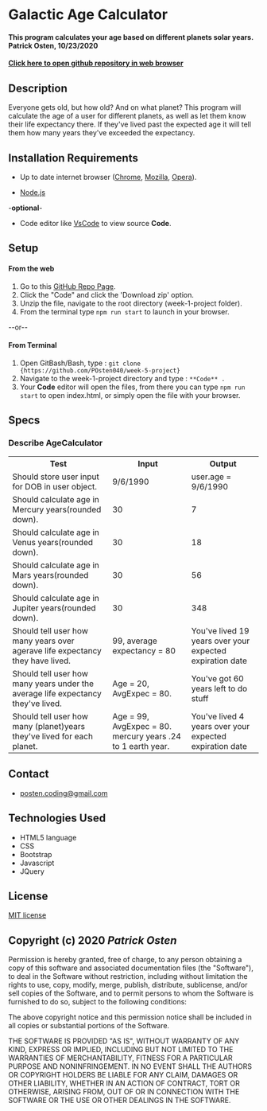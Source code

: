 # Galactic Age Calculator

#### **This program calculates your age based on different planets solar years. Patrick Osten, 10/23/2020**

**[Click here to open github repository in web browser](https://github.com/POsten040/week-5-project)**

## Description

Everyone gets old, but how old? And on what planet?
This program will calculate the age of a user for different planets, as well as let them know their life expectancy there. If they've lived past the expected age it will tell them how many years they've exceeded the expectancy. 

## Installation Requirements

- Up to date internet browser ([Chrome](https://www.google.com/chrome/?brand=CHBD&gclid=Cj0KCQjw28T8BRDbARIsAEOMBcy9jwgkNels1LOSIWTx4sDazLfEgC6PylTug62KqyWPeA0EMyr3254aAjTTEALw_wcB&gclsrc=aw.ds), [Mozilla](https://www.mozilla.org/en-US/firefox/), [Opera](https://www.opera.com/)).
 
- [Node.js](https://nodejs.org/en/download/)
 
 -**optional**- 
- Code editor like [VsCode](https://**Code**.visualstudio.com/download) to view source **Code**.

## Setup

#### From the web
1. Go to this [GitHub Repo Page](https://github.com/POsten040/week-5-project).
2. Click the "Code" and click the 'Download zip' option.
3. Unzip the file, navigate to the root directory (week-1-project folder).
4. From the terminal type `npm run start` to launch in your browser.

--or--

#### From Terminal

1. Open GitBash/Bash, type 
: `git clone {https://github.com/POsten040/week-5-project}`
2. Navigate to the week-1-project directory and type
: `**Code** .`
3. Your **Code** editor will open the files, from there you can type `npm run start` to open index.html, or simply open the file with your browser.

## Specs
### Describe AgeCalculator
<table>
  <tr>
    <th>Test</th>
    <th>Input</th>
    <th>Output</th>
  <tr>
    <td>Should store user input for DOB in user object.</td>
    <td>9/6/1990</td>
    <td>user.age = 9/6/1990</td>
  <tr>
    <td>Should calculate age in Mercury years(rounded down).</td>
    <td>30</td>
    <td>7</td>
  <tr>
    <td>Should calculate age in Venus years(rounded down).</td>
    <td>30</td>
    <td>18</td>
  <tr>
    <td>Should calculate age in Mars years(rounded down).</td>
    <td>30</td>
    <td>56</td>
  <tr>
    <td>Should calculate age in Jupiter years(rounded down).</td>
    <td>30</td>
    <td>348</td>
 <tr>
    <td>Should tell user how many years over agerave life expectancy they have lived.</td>
    <td>99, average expectancy = 80</td>
    <td>You've lived 19 years over your expected expiration date</td>
  <tr>
    <td>Should tell user how many years under the average life expectancy they've lived.</td>
    <td>Age = 20, AvgExpec = 80.</td>
    <td>You've got 60 years left to do stuff</td>
  <tr>
    <td>Should tell user how many (planet)years they've lived for each planet.</td>
    <td>Age = 99, AvgExpec = 80. mercury years .24 to 1 earth year.</td>
    <td>You've lived 4 years over your expected expiration date</td>
  <tr>
</table>

## Contact 
- posten.coding@gmail.com

## Technologies Used

- HTML5 language  
- CSS 
- Bootstrap
- Javascript
- JQuery

## License

[MIT license](https://opensource.org/licenses/MIT)

## Copyright (c) 2020 **_Patrick Osten_**

Permission is hereby granted, free of charge, to any person obtaining a copy of this software and associated documentation files (the "Software"), to deal in the Software without restriction, including without limitation the rights to use, copy, modify, merge, publish, distribute, sublicense, and/or sell copies of the Software, and to permit persons to whom the Software is furnished to do so, subject to the following conditions:

The above copyright notice and this permission notice shall be included in all copies or substantial portions of the Software.

THE SOFTWARE IS PROVIDED "AS IS", WITHOUT WARRANTY OF ANY KIND, EXPRESS OR IMPLIED, INCLUDING BUT NOT LIMITED TO THE WARRANTIES OF MERCHANTABILITY, FITNESS FOR A PARTICULAR PURPOSE AND NONINFRINGEMENT. IN NO EVENT SHALL THE AUTHORS OR COPYRIGHT HOLDERS BE LIABLE FOR ANY CLAIM, DAMAGES OR OTHER LIABILITY, WHETHER IN AN ACTION OF CONTRACT, TORT OR OTHERWISE, ARISING FROM, OUT OF OR IN CONNECTION WITH THE SOFTWARE OR THE USE OR OTHER DEALINGS IN THE SOFTWARE.